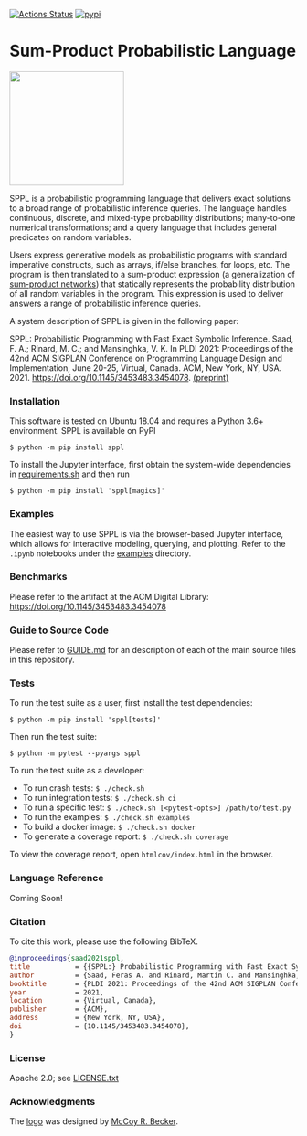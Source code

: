 [![Actions Status](https://github.com/probcomp/sppl/workflows/Python%20package/badge.svg)](https://github.com/probcomp/sppl/actions)
[![pypi](https://img.shields.io/pypi/v/sppl.svg)](https://pypi.org/project/sppl/)

Sum-Product Probabilistic Language
==================================

<img src="https://raw.githubusercontent.com/probcomp/sppl/master/sppl.png" width="200">

SPPL is a probabilistic programming language that delivers exact solutions
to a broad range of probabilistic inference queries. The language handles
continuous, discrete, and mixed-type probability distributions; many-to-one
numerical transformations; and a query language that includes general
predicates on random variables.

Users express generative models as probabilistic programs with standard
imperative constructs, such as arrays, if/else branches, for loops, etc.
The program is then translated to a sum-product expression (a
generalization of [sum-product networks](https://arxiv.org/pdf/2004.01167.pdf))
that statically represents the probability distribution of all random
variables in the program. This expression is used to deliver answers a
range of probabilistic inference queries.

A system description of SPPL is given in the following paper:

SPPL: Probabilistic Programming with Fast Exact Symbolic Inference.
Saad, F. A.; Rinard, M. C.; and Mansinghka, V. K.
In PLDI 2021: Proceedings of the 42nd ACM
SIGPLAN Conference on Programming Language Design and Implementation,
June 20-25, Virtual, Canada. ACM, New York, NY, USA. 2021.
https://doi.org/10.1145/3453483.3454078.
[(preprint)](http://fsaad.mit.edu/assets/SaadRM21.pdf)

### Installation

This software is tested on Ubuntu 18.04 and requires a Python 3.6+
environment. SPPL is available on PyPI

    $ python -m pip install sppl

To install the Jupyter interface, first obtain the system-wide dependencies in
[requirements.sh](https://github.com/probcomp/sppl/blob/master/requirements.sh)
and then run

    $ python -m pip install 'sppl[magics]'

### Examples

The easiest way to use SPPL is via the browser-based Jupyter interface, which
allows for interactive modeling, querying, and plotting.
Refer to the `.ipynb` notebooks under the
[examples](https://github.com/probcomp/sppl/tree/master/examples) directory.

### Benchmarks

Please refer to the artifact at the ACM Digital Library:
https://doi.org/10.1145/3453483.3454078

### Guide to Source Code

Please refer to [GUIDE.md](./GUIDE.md) for an description of each of the
main source files in this repository.

### Tests

To run the test suite as a user, first install the test dependencies:

    $ python -m pip install 'sppl[tests]'

Then run the test suite:

    $ python -m pytest --pyargs sppl

To run the test suite as a developer:

- To run crash tests:             `$ ./check.sh`
- To run integration tests:       `$ ./check.sh ci`
- To run a specific test:         `$ ./check.sh [<pytest-opts>] /path/to/test.py`
- To run the examples:            `$ ./check.sh examples`
- To build a docker image:        `$ ./check.sh docker`
- To generate a coverage report:  `$ ./check.sh coverage`

To view the coverage report, open `htmlcov/index.html` in the browser.

### Language Reference

Coming Soon!

### Citation

To cite this work, please use the following BibTeX.

```bibtex
@inproceedings{saad2021sppl,
title           = {{SPPL:} Probabilistic Programming with Fast Exact Symbolic Inference},
author          = {Saad, Feras A. and Rinard, Martin C. and Mansinghka, Vikash K.},
booktitle       = {PLDI 2021: Proceedings of the 42nd ACM SIGPLAN Conference on Programming Design and Implementation},
year            = 2021,
location        = {Virtual, Canada},
publisher       = {ACM},
address         = {New York, NY, USA},
doi             = {10.1145/3453483.3454078},
}
```

### License

Apache 2.0; see [LICENSE.txt](./LICENSE.txt)

### Acknowledgments

The [logo](https://github.com/probcomp/sppl/blob/master/sppl.png) was
designed by [McCoy R. Becker](https://femtomc.github.io/).
